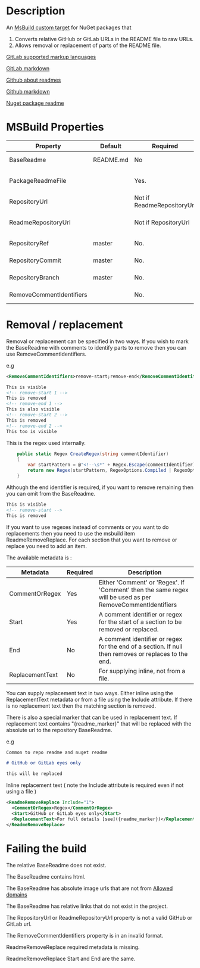 ﻿# Description

An [MsBuild custom target](https://learn.microsoft.com/en-us/nuget/concepts/msbuild-props-and-targets) for NuGet packages that 

1. Converts relative GitHub or GitLab URLs in the README file to raw URLs.
2. Allows removal or replacement of parts of the README file.

[GitLab supported markup languages](https://docs.gitlab.com/user/project/repository/files/#supported-markup-languages)

[GitLab markdown](https://docs.gitlab.com/user/markdown/)

[Github about readmes](https://docs.github.com/en/repositories/managing-your-repositorys-settings-and-features/customizing-your-repository/about-readmes#relative-links-and-image-paths-in-markdown-files)

[Github markdown](https://github.github.com/gfm/)

[Nuget package readme](https://learn.microsoft.com/en-us/nuget/nuget-org/package-readme-on-nuget-org)


# MSBuild Properties

| Property                 | Default   | Required                     | Description                                                    |
| --------------------     |---------  |----------------------------- | -------------------------------------------------------------- |
| BaseReadme               | README.md | No                           | The readme relative path to transform                          |
| PackageReadmeFile        |           | Yes.                         | The output readme relative path. NuGet property                |
| RepositoryUrl            |           | Not if ReadmeRepositoryUrl   | A GitHub or GitLab RepositoryUrl                               |
| ReadmeRepositoryUrl      |           | Not if RepositoryUrl         | A GitHub or GitLab RepositoryUrl NuGet property                |
| RepositoryRef            | master    | No.                          | The ref to use for the raw URL.                                |
| RepositoryCommit         | master    | No.                          | The ref to use for the raw URL.                                |
| RepositoryBranch         | master    | No.                          | The ref to use for the raw URL.                                |
| RemoveCommentIdentifiers |           | No.                          | The format is - *startidentifier*;*endidentifier*              |

# Removal / replacement

Removal or replacement can be specified in two ways.
If you wish to mark the BaseReadme with comments to identify parts to remove then you can use RemoveCommentIdentifiers.

e.g
```xml
<RemoveCommentIdentifiers>remove-start;remove-end</RemoveCommentIdentifiers>
```

```md
This is visible
<!-- remove-start 1 -->
This is removed
<!-- remove-end 1 -->
This is also visible
<!-- remove-start 2 -->
This is removed
<!-- remove-end 2 -->
This too is visible
```

This is the regex used internally.
```cs
    public static Regex CreateRegex(string commentIdentifier)
    {
        var startPattern = @"<!--\s*" + Regex.Escape(commentIdentifier) + @"\b[^>]*-->";
        return new Regex(startPattern, RegexOptions.Compiled | RegexOptions.IgnoreCase);
    }
```
Although the end identifier is required, if you want to remove remaining then you can omit from the BaseReadme.

```md
This is visible
<!-- remove-start -->
This is removed
```

If you want to use regexes instead of comments or you want to do replacements then you need to use the msbuild item ReadmeRemoveReplace.
For each section that you want to remove or replace you need to add an item.

The available metadata is :

| Metadata         | Required | Description                                                                                                         |
| ---------------- | -------- | ------------------------------------------------------------------------------------------------------------------- |
| CommentOrRegex   | Yes      | Either 'Comment' or 'Regex'. If 'Comment' then the same regex will be used as per RemoveCommentIdentifiers          |
| Start            | Yes      | A comment identifier or regex for the start of a section to be removed or replaced.                                 |
| End              | No       | A comment identifier or regex for the end of a section. If null then removes or replaces to the end.                |
| ReplacementText  | No       | For supplying inline, not from a file.                                                                              |


You can supply replacement text in two ways. Either inline using the ReplacementText metadata or from a file using the Include attribute.
If there is no replacement text then the matching section is removed.

There is also a special marker that can be used in replacement text. If replacement text contains "{readme_marker}" that will be replaced with the absolute url to the repository BaseReadme.

e.g
```md
Common to repo readme and nuget readme

# GitHub or GitLab eyes only

this will be replaced
```

Inline replacement text ( note the Include attribute is required even if not using a file )

```xml
<ReadmeRemoveReplace Include="1">
  <CommentOrRegex>Regex</CommentOrRegex>
  <Start>GitHub or GitLab eyes only</Start>
  <ReplacementText>For full details [see]({readme_marker})</ReplacementText>>
</ReadmeRemoveReplace>
```


# Failing the build

The relative BaseReadme does not exist.

The BaseReadme contains html.

The BaseReadme has absolute image urls that are not from [Allowed domains](https://learn.microsoft.com/en-us/nuget/nuget-org/package-readme-on-nuget-org#allowed-domains-for-images-and-badges)

The BaseReadme has relative links that do not exist in the project.

The RepositoryUrl or ReadmeRepositoryUrl property is not a valid GitHub or GitLab url.

The RemoveCommentIdentifiers property is in an invalid format.

ReadmeRemoveReplace required metadata is missing.

ReadmeRemoveReplace Start and End are the same.